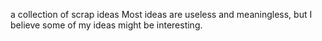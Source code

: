 a collection of scrap ideas
Most ideas are useless and meaningless, but I believe some of my ideas might be interesting.
